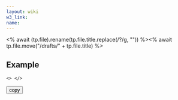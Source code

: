 ```yaml
---
layout: wiki
w3_link: 
name:
---
```

<% await (tp.file).rename(tp.file.title.replace(/\?/g, "")) %><% await tp.file.move("/drafts/" + tp.file.title) %>
## Example
<div class="codeblock"><pre><code class="language-html">&lt;&gt; &lt;/&gt;</code></pre><button>copy</button></div>